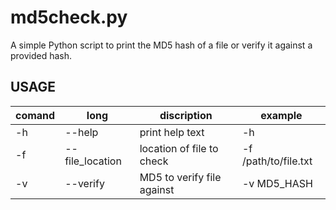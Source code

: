 # md5check.py
A simple Python script to print the MD5 hash of a file or verify it against a provided hash.

## USAGE

| comand | long            | discription                | example                |
|--------|-----------------|----------------------------|------------------------|
| -h     | --help          | print help text            | -h                     |
| -f     | --file_location | location of file to check  | -f /path/to/file.txt   |
| -v     | --verify        | MD5 to verify file against | -v MD5_HASH            |
